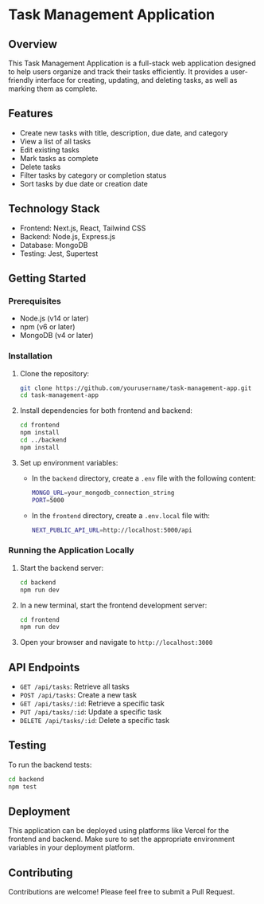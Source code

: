 # Task Management Application

## Overview

This Task Management Application is a full-stack web application designed to help users organize and track their tasks efficiently. It provides a user-friendly interface for creating, updating, and deleting tasks, as well as marking them as complete.

## Features

- Create new tasks with title, description, due date, and category
- View a list of all tasks
- Edit existing tasks
- Mark tasks as complete
- Delete tasks
- Filter tasks by category or completion status
- Sort tasks by due date or creation date

## Technology Stack

- Frontend: Next.js, React, Tailwind CSS
- Backend: Node.js, Express.js
- Database: MongoDB
- Testing: Jest, Supertest

## Getting Started

### Prerequisites

- Node.js (v14 or later)
- npm (v6 or later)
- MongoDB (v4 or later)

### Installation

1. Clone the repository:
   ```bash
   git clone https://github.com/yourusername/task-management-app.git
   cd task-management-app
   ```

2. Install dependencies for both frontend and backend:
   ```bash
   cd frontend
   npm install
   cd ../backend
   npm install
   ```

3. Set up environment variables:
   - In the `backend` directory, create a `.env` file with the following content:
     ```bash
     MONGO_URL=your_mongodb_connection_string
     PORT=5000
     ```
   - In the `frontend` directory, create a `.env.local` file with:
     ```bash
     NEXT_PUBLIC_API_URL=http://localhost:5000/api
     ```

### Running the Application Locally

1. Start the backend server:
   ```bash
   cd backend
   npm run dev
   ```

2. In a new terminal, start the frontend development server:
   ```bash
   cd frontend
   npm run dev
   ```

3. Open your browser and navigate to `http://localhost:3000`

## API Endpoints

- `GET /api/tasks`: Retrieve all tasks
- `POST /api/tasks`: Create a new task
- `GET /api/tasks/:id`: Retrieve a specific task
- `PUT /api/tasks/:id`: Update a specific task
- `DELETE /api/tasks/:id`: Delete a specific task

## Testing

To run the backend tests:

```bash
cd backend
npm test
```


## Deployment

This application can be deployed using platforms like Vercel for the frontend and backend. Make sure to set the appropriate environment variables in your deployment platform.

## Contributing

Contributions are welcome! Please feel free to submit a Pull Request.
